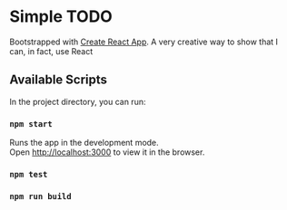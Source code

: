 # Simple TODO
Bootstrapped with [Create React App](https://github.com/facebook/create-react-app).
A very creative way to show that I can, in fact, use React

## Available Scripts

In the project directory, you can run:

### `npm start`

Runs the app in the development mode.\
Open [http://localhost:3000](http://localhost:3000) to view it in the browser.

### `npm test`

### `npm run build`
